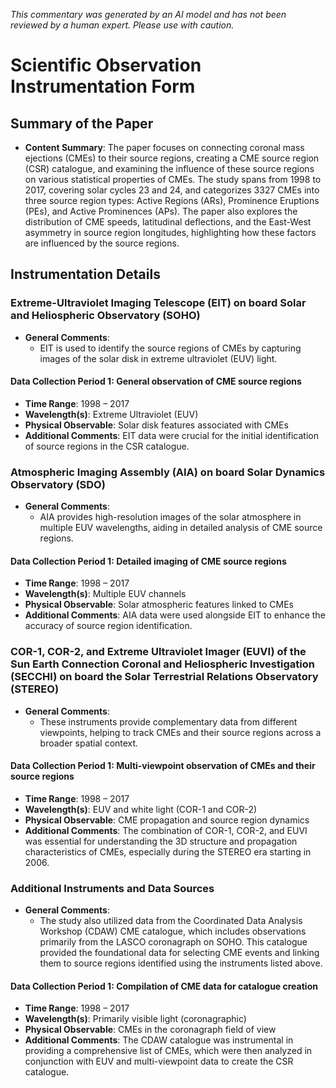 _This commentary was generated by an AI model and has not been reviewed by a human expert. Please use with caution._

# Scientific Observation Instrumentation Form

## Summary of the Paper
- **Content Summary**: The paper focuses on connecting coronal mass ejections (CMEs) to their source regions, creating a CME source region (CSR) catalogue, and examining the influence of these source regions on various statistical properties of CMEs. The study spans from 1998 to 2017, covering solar cycles 23 and 24, and categorizes 3327 CMEs into three source region types: Active Regions (ARs), Prominence Eruptions (PEs), and Active Prominences (APs). The paper also explores the distribution of CME speeds, latitudinal deflections, and the East-West asymmetry in source region longitudes, highlighting how these factors are influenced by the source regions.

## Instrumentation Details

### Extreme-Ultraviolet Imaging Telescope (EIT) on board Solar and Heliospheric Observatory (SOHO)
- **General Comments**:
   - EIT is used to identify the source regions of CMEs by capturing images of the solar disk in extreme ultraviolet (EUV) light.

#### Data Collection Period 1: General observation of CME source regions
- **Time Range**: 1998 – 2017
- **Wavelength(s)**: Extreme Ultraviolet (EUV)
- **Physical Observable**: Solar disk features associated with CMEs
- **Additional Comments**: EIT data were crucial for the initial identification of source regions in the CSR catalogue.

### Atmospheric Imaging Assembly (AIA) on board Solar Dynamics Observatory (SDO)
- **General Comments**:
   - AIA provides high-resolution images of the solar atmosphere in multiple EUV wavelengths, aiding in detailed analysis of CME source regions.

#### Data Collection Period 1: Detailed imaging of CME source regions
- **Time Range**: 1998 – 2017
- **Wavelength(s)**: Multiple EUV channels
- **Physical Observable**: Solar atmospheric features linked to CMEs
- **Additional Comments**: AIA data were used alongside EIT to enhance the accuracy of source region identification.

### COR-1, COR-2, and Extreme Ultraviolet Imager (EUVI) of the Sun Earth Connection Coronal and Heliospheric Investigation (SECCHI) on board the Solar Terrestrial Relations Observatory (STEREO)
- **General Comments**:
   - These instruments provide complementary data from different viewpoints, helping to track CMEs and their source regions across a broader spatial context.

#### Data Collection Period 1: Multi-viewpoint observation of CMEs and their source regions
- **Time Range**: 1998 – 2017
- **Wavelength(s)**: EUV and white light (COR-1 and COR-2)
- **Physical Observable**: CME propagation and source region dynamics
- **Additional Comments**: The combination of COR-1, COR-2, and EUVI was essential for understanding the 3D structure and propagation characteristics of CMEs, especially during the STEREO era starting in 2006.

### Additional Instruments and Data Sources
- **General Comments**:
   - The study also utilized data from the Coordinated Data Analysis Workshop (CDAW) CME catalogue, which includes observations primarily from the LASCO coronagraph on SOHO. This catalogue provided the foundational data for selecting CME events and linking them to source regions identified using the instruments listed above.

#### Data Collection Period 1: Compilation of CME data for catalogue creation
- **Time Range**: 1998 – 2017
- **Wavelength(s)**: Primarily visible light (coronagraphic)
- **Physical Observable**: CMEs in the coronagraph field of view
- **Additional Comments**: The CDAW catalogue was instrumental in providing a comprehensive list of CMEs, which were then analyzed in conjunction with EUV and multi-viewpoint data to create the CSR catalogue.
